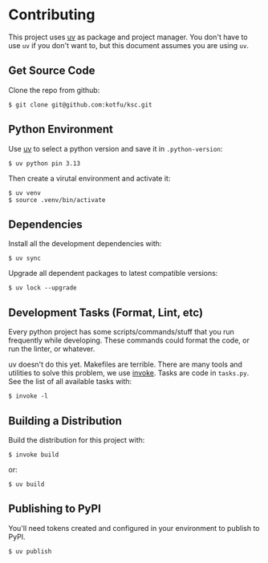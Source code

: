 # Contributing

This project uses [uv](https://docs.astral.sh/uv/) as package and project manager.
You don't have to use `uv` if you don't want to, but this document assumes
you are using `uv`.


## Get Source Code

Clone the repo from github:
```
$ git clone git@github.com:kotfu/ksc.git
```


## Python Environment

Use [uv](https://docs.astral.sh/uv/) to select a python version and save it in
`.python-version`:
```
$ uv python pin 3.13
```

Then create a virutal environment and activate it:
```
$ uv venv
$ source .venv/bin/activate
```


## Dependencies

Install all the development dependencies with:
```
$ uv sync
```

Upgrade all dependent packages to latest compatible versions:
```
$ uv lock --upgrade
```


## Development Tasks (Format, Lint, etc)

Every python project has some scripts/commands/stuff that you run frequently
while developing. These commands could format the code, or run the linter, or
whatever.

uv doesn't do this yet. Makefiles are terrible. There are many tools and utilities
to solve this problem, we use [invoke](https://www.pyinvoke.org). Tasks are code
in `tasks.py`. See the list of all available tasks with:
```
$ invoke -l
```

## Building a Distribution

Build the distribution for this project with:
```
$ invoke build
```
or:
```
$ uv build
```


## Publishing to PyPI

You'll need tokens created and configured in your environment to publish to PyPI.
```
$ uv publish
```

